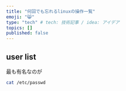 ```yaml
---
title: "何回でも忘れるlinuxの操作一覧"
emoji: "😸"
type: "tech" # tech: 技術記事 / idea: アイデア
topics: []
published: false
---
```


## user list

最も有名なのが
```bash
cat /etc/passwd
```